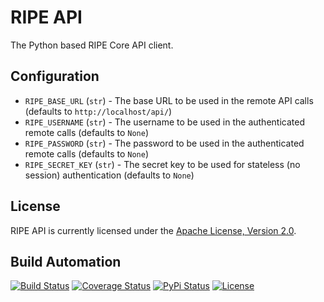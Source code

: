 # RIPE API

The Python based RIPE Core API client.

## Configuration

* `RIPE_BASE_URL` (`str`) - The base URL to be used in the remote API calls (defaults to `http://localhost/api/`)
* `RIPE_USERNAME` (`str`) - The username to be used in the authenticated remote calls (defaults to `None`)
* `RIPE_PASSWORD` (`str`) - The password to be used in the authenticated remote calls (defaults to `None`)
* `RIPE_SECRET_KEY` (`str`) - The secret key to be used for stateless (no session) authentication (defaults to `None`)

## License

RIPE API is currently licensed under the [Apache License, Version 2.0](http://www.apache.org/licenses/).

## Build Automation

[![Build Status](https://travis-ci.org/ripe-tech/ripe-api.svg?branch=master)](https://travis-ci.org/ripe-tech/ripe-api)
[![Coverage Status](https://coveralls.io/repos/ripe-tech/ripe-api/badge.svg?branch=master)](https://coveralls.io/r/ripe-tech/ripe-api?branch=master)
[![PyPi Status](https://img.shields.io/pypi/v/ripe-api.svg)](https://pypi.python.org/pypi/ripe-api)
[![License](https://img.shields.io/badge/license-Apache%202.0-blue.svg)](https://www.apache.org/licenses/)
